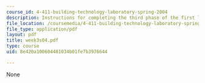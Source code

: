 ```yaml
---
course_id: 4-411-building-technology-laboratory-spring-2004
description: Instructions for completing the third phase of the first lab assignment.
file_location: /coursemedia/4-411-building-technology-laboratory-spring-2004/8e420a100604481034b01fe7b3976644_week3s04.pdf
file_type: application/pdf
layout: pdf
title: week3s04.pdf
type: course
uid: 8e420a100604481034b01fe7b3976644

---
```

None